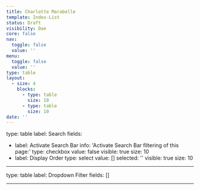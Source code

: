 ```yaml
---
title: Charlotte Marabelle
template: Index-List
status: Draft
visibility: Dae
core: false
nav:
  toggle: false
  value: ''
menu:
  toggle: false
  value: ''
type: table
layout:
  - size: 4
    blocks:
      - type: table
        size: 10
      - type: table
        size: 10
date: ''
---
```


type: table
label: Search
fields:
  - label: Activate Search Bar
    info: 'Activate Search Bar filtering of this page:'
    type: checkbox
    value: false
    visible: true
    size: 10
  - label: Display Order
    type: select
    value: []
    selected: ''
    visible: true
    size: 10

---

type: table
label: Dropdown Filter
fields: []

---
